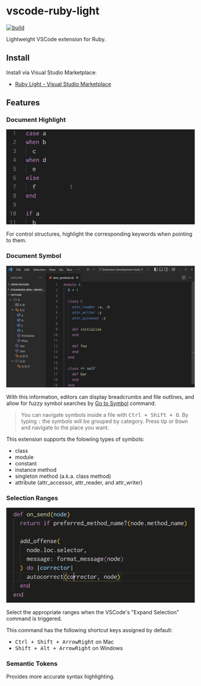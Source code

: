# vscode-ruby-light

[![build](https://github.com/r7kamura/vscode-ruby-light/actions/workflows/build.yml/badge.svg)](https://github.com/r7kamura/vscode-ruby-light/actions/workflows/build.yml)

Lightweight VSCode extension for Ruby.

## Install

Install via Visual Studio Marketplace:

- [Ruby Light - Visual Studio Marketplace](https://marketplace.visualstudio.com/items?itemName=r7kamura.vscode-ruby-light)

## Features

### Document Highlight

![demo](images/document-highlight.gif)

For control structures, highlight the corresponding keywords when pointing to them.

### Document Symbol

![demo](images/document-symbol.gif)

With this information, editors can display breadcrumbs and file outlines, and allow for fuzzy symbol searches by [Go to Symbol](https://code.visualstudio.com/docs/editor/editingevolved#_go-to-symbol) command.

> You can navigate symbols inside a file with <kbd>Ctrl + Shift + O</kbd>. By typing `:` the symbols will be grouped by category. Press <kbd>Up</kbd> or <kbd>Down</kbd> and navigate to the place you want.

This extension supports the folowiing types of symbols:

- class
- module
- constant
- instance method
- singleton method (a.k.a. class method)
- attribute (attr_accessor, attr_reader, and attr_writer)

### Selection Ranges

![demo](images/selection-ranges.gif)

Select the appropriate ranges when the VSCode's "Expand Selection" command is triggered.

This command has the following shortcut keys assigned by default:

- <kbd>Ctrl + Shift + ArrowRight</kbd> on Mac
- <kbd>Shift + Alt + ArrowRight</kbd> on Windows

### Semantic Tokens

Provides more accurate syntax highlighting.

